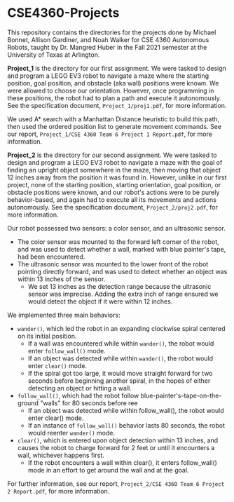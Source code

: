# CSE4360-Projects

This repository contains the directories for the projects done by Michael Bonnet, Allison Gardiner, and Noah Walker for CSE 4360 Autonomous Robots, taught by Dr. Mangred Huber in the Fall 2021 semester at the University of Texas at Arlington.

**Project_1** is the directory for our first assignment. We were tasked to design and program a LEGO EV3 robot to navigate a maze where the starting position, goal position, and obstacle (aka wall) positions were known. We were allowed to choose our orientation. However, once programming in these positions, the robot had to plan a path and execute it autonomously. See the specification document, `Project_1/proj1.pdf`, for more information.

We used A* search with a Manhattan Distance heuristic to build this path, then used the ordered position list to generate movement commands. See our report, `Project_1/CSE 4360 Team 6 Project 1 Report.pdf`, for more information.

**Project_2** is the directory for our second assignment. We were tasked to design and program a LEGO EV3 robot to navigate a maze with the goal of finding an upright object somewhere in the maze, then moving that object 12 inches away from the position it was found in. However, unlike in our first project, none of the starting position, starting orientation, goal position, or obstacle positions were known, and our robot's actions were to be purely behavior-based, and again had to execute all its movements and actions autonomously. See the specification document, `Project_2/proj2.pdf`, for more information.

Our robot possessed two sensors: a color sensor, and an ultrasonic sensor. 

* The color sensor was mounted to the forward left corner of the robot, and was used to detect whether a wall, marked with blue painter's tape, had been encountered.
* The ultrasonic sensor was mounted to the lower front of the robot pointing directly forward, and was used to detect whether an object was within 13 inches of the sensor.
  * We set 13 inches as the detection range because the ultrasonic sensor was imprecise. Adding the extra inch of range ensured we would detect the object if it were within 12 inches.

We implemented three main behaviors:

* `wander()`, which led the robot in an expanding clockwise spiral centered on its initial position.
  * If a wall was encountered while within `wander()`, the robot would enter `follow_wall()` mode.
  * If an object was detected while within `wander()`, the robot would enter `clear()` mode.
  * If the spiral got too large, it would move straight forward for two seconds before beginning another spiral, in the hopes of either detecting an object or hitting a wall.
* `follow_wall()`, which had the robot follow blue-painter's-tape-on-the-ground "walls" for 80 seconds before ree
  * If an object was detected while within follow_wall(), the robot would enter clear() mode.
  * If an instance of `follow_wall()` behavior lasts 80 seconds, the robot would reenter `wander()` mode.
* `clear()`, which is entered upon object detection within 13 inches, and causes the robot to charge forward for 2 feet or until it encounters a wall, whichever happens first.
  * If the robot encounters a wall within clear(), it enters follow_wall() mode in an effort to get around the wall and at the goal.

For further information, see our report, `Project_2/CSE 4360 Team 6 Project 2 Report.pdf`, for more information.
